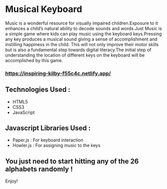 # Musical Keyboard

Music is a wonderful resource for visually impaired children.Exposure to it enhances a child’s natural ability to decode sounds and words.Just Music is a simple game where kids can play music using the keyboard keys.Pressing any key produces a musical sound giving a sense of accomplishment and instilling happiness in the child. This will not only improve their motor skills but is also a fundamental step towards digital literacy.The initial step of understanding the location of different keys on the keyboard will be accomplished by this game.

### https://inspiring-kilby-f55c4c.netlify.app/


## Technologies Used :
- HTML5 <br>
- CSS3 <br>
- JavaScript <br>

## Javascript Libraries Used :
- Paper.js : For keyboard interaction
- Howler.js : For assigning music to the keys

## You just need to start hitting any of the 26 alphabets randomly !
Enjoy!
